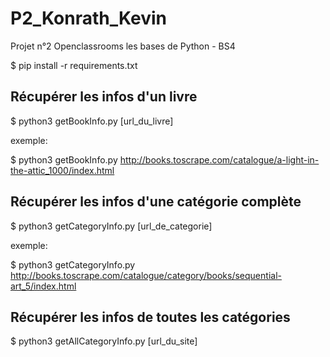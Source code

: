 # P2_Konrath_Kevin
Projet n°2 Openclassrooms les bases de Python - BS4

$ pip install -r requirements.txt




## Récupérer les infos d'un livre
$ python3 getBookInfo.py [url_du_livre] 

exemple:

$ python3 getBookInfo.py http://books.toscrape.com/catalogue/a-light-in-the-attic_1000/index.html 




## Récupérer les infos d'une catégorie complète 
$ python3 getCategoryInfo.py [url_de_categorie]

exemple:

$ python3 getCategoryInfo.py http://books.toscrape.com/catalogue/category/books/sequential-art_5/index.html




## Récupérer les infos de toutes les catégories
$ python3 getAllCategoryInfo.py [url_du_site]
